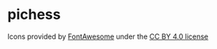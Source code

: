 # pichess

Icons provided by [FontAwesome](https://fontawesome.com) under the [CC BY 4.0 license](https://creativecommons.org/licenses/by/4.0/)
